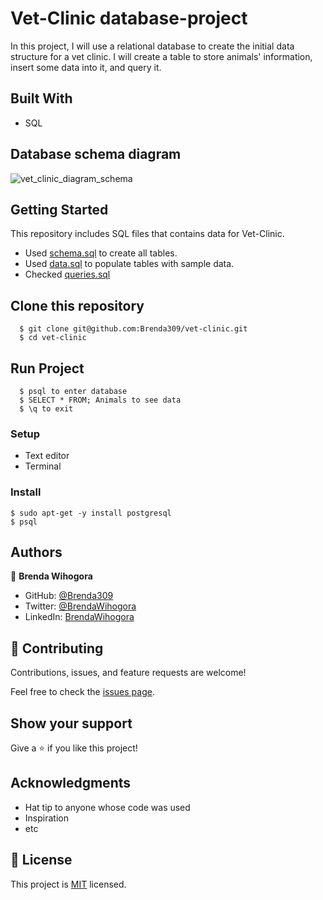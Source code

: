 # Vet-Clinic database-project

In this project, I will use a relational database to create the initial data structure for a vet clinic. I will create a table to store animals' information, insert some data into it, and query it.

## Built With

- SQL

## Database schema diagram
![vet_clinic_diagram_schema](https://user-images.githubusercontent.com/72613775/186489286-e795f320-3bdd-4270-8759-863000cf2b20.png)


## Getting Started

This repository includes SQL files that contains data for Vet-Clinic. 

- Used [schema.sql](./schema.sql) to create all tables.
- Used [data.sql](./data.sql) to populate tables with sample data.
- Checked [queries.sql](./queries.sql) 

## Clone this repository

      $ git clone git@github.com:Brenda309/vet-clinic.git
      $ cd vet-clinic

## Run Project
      $ psql to enter database
      $ SELECT * FROM; Animals to see data
      $ \q to exit
      
### Setup
- Text editor
- Terminal
### Install
    $ sudo apt-get -y install postgresql
    $ psql

## Authors

👤 **Brenda Wihogora**

- GitHub: [@Brenda309](https://github.com/Brenda309)
- Twitter: [@BrendaWihogora](https://twitter.com/BrendaWihogora)
- LinkedIn: [BrendaWihogora](https://linkedin.com/in/BrendaWihogora/)

## 🤝 Contributing

Contributions, issues, and feature requests are welcome!

Feel free to check the [issues page](../../issues/).

## Show your support

Give a ⭐️ if you like this project!

## Acknowledgments

- Hat tip to anyone whose code was used
- Inspiration
- etc

## 📝 License

This project is [MIT](./MIT.md) licensed.
